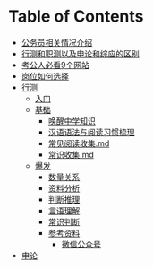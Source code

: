 # Table of Contents






+ [公务员相关情况介绍](公务员相关情况介绍.md)
+ [行测和职测以及申论和综应的区别](行测和职测以及申论和综应的区别.md)
+ [考公人必看9个网站](考公人必看9个网站.md)
+ [岗位如何选择](岗位如何选择.md)
+ [行测]()
    + [入门](xingce/入门.md)
    + [基础]()
        + [唤醒中学知识](xingce/基础知识/唤醒中学知识.md)
        + [汉语语法与阅读习惯梳理](xingce/基础知识/汉语语法与阅读习惯梳理.md)
        + [常见阅读收集.md](xingce/基础知识/常见阅读收集.md)
        + [常识收集.md](xingce/基础知识/常识收集.md)
    + [爆发]()
      + [数量关系](xingce/爆发/3.数量关系.md)
      + [资料分析](xingce/爆发/2.资料分析.md)
      + [判断推理](xingce/爆发/4.判断推理.md)
      + [言语理解](xingce/爆发/1.言语理解.md)
      + [常识判断](xingce/爆发/5.常识.md)
      + [参考资料]()
        + [微信公众号](https://mp.weixin.qq.com/s/iQZp71t2gbhNSOmgc9WOTA)
+ [申论]()
